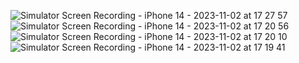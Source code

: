 ![Simulator Screen Recording - iPhone 14 - 2023-11-02 at 17 27 57](https://github.com/Howewuwu/Rate-calculator/assets/115788868/31955b29-769f-494b-b4fa-c018901f621e)
![Simulator Screen Recording - iPhone 14 - 2023-11-02 at 17 20 56](https://github.com/Howewuwu/Rate-calculator/assets/115788868/24c69b90-eb5d-47ac-ae37-62212572520f)
![Simulator Screen Recording - iPhone 14 - 2023-11-02 at 17 20 10](https://github.com/Howewuwu/Rate-calculator/assets/115788868/d65c9f0c-1c61-404e-96c9-37374c73edf3)
![Simulator Screen Recording - iPhone 14 - 2023-11-02 at 17 19 41](https://github.com/Howewuwu/Rate-calculator/assets/115788868/d16e83de-7806-445a-abd0-57cf87990581)

